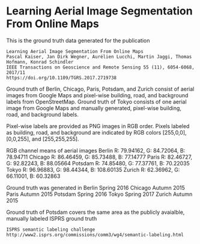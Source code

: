 # Learning Aerial Image Segmentation From Online Maps

This is the ground truth data generated for the publication

    Learning Aerial Image Segmentation From Online Maps
    Pascal Kaiser, Jan Dirk Wegner, Aurélien Lucchi, Martin Jaggi, Thomas Hofmann, Konrad Schindler
    IEEE Transactions on Geoscience and Remote Sensing 55 (11), 6054-6068, 2017/11
    https://doi.org/10.1109/TGRS.2017.2719738

Ground truth of Berlin, Chicago, Paris, Potsdam, and Zurich consist of aerial images from Google Maps 
and pixel-wise building, road, and background labels from OpenStreetMap. Ground truth of Tokyo consists 
of one aerial image from Google Maps and manually generated, pixel-wise building, road, and background labels. 

Pixel-wise labels are provided as PNG images in RGB order. Pixels labeled as building, road, and
background are indicated by RGB colors [255,0,0], [0,0,255], and [255,255,255].

RGB channel means of aerial images
    Berlin   R: 79.94162, G: 84.72064, B:  78.94711
    Chicago  R: 86.46459, G: 85.73488, B:  77.14777 
    Paris    R: 82.46727, G: 92.82243, B:  88.05664
    Potsdam  R: 74.85480, G: 77.37761, B:  70.22035
    Tokyo    R: 96.96883, G: 98.44344, B: 108.60135
    Zurich   R: 62.36962, G: 66.11001, B:  60.32863

Ground truth was generated in
    Berlin   Spring 2016
    Chicago  Autumn 2015
    Paris    Autumn 2015
    Potsdam  Spring 2016
    Tokyo    Spring 2017
    Zurich   Autumn 2015

Ground truth of Potsdam covers the same area as the publicly avaialble, manually labeled ISPRS ground 
truth

    ISPRS semantic labeling challenge
    http://www2.isprs.org/commissions/comm3/wg4/semantic-labeling.html





